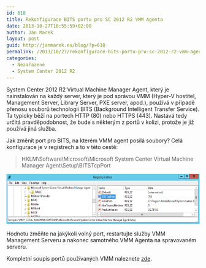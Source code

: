 ```yaml
---
id: 618
title: Rekonfigurace BITS portu pro SC 2012 R2 VMM Agenta
date: 2013-10-27T16:55:59+02:00
author: Jan Marek
layout: post
guid: http://janmarek.eu/blog/?p=618
permalink: /2013/10/27/rekonfigurace-bits-portu-pro-sc-2012-r2-vmm-agenta/
categories:
  - Nezařazené
  - System Center 2012 R2
---
```

System Center 2012 R2 Virtual Machine Manager Agent, který je nainstalován na každý server, který je pod správou VMM (Hyper-V hostitel, Management Server, Library Server, PXE server, apod.), používá v případě přenosu souborů technologii BITS (Background Intelligent Transfer Service). Ta typicky běží na portech HTTP (80) nebo HTTPS (443). Nastává tedy určitá pravděpodobnost, že bude s některým z portů v kolizi, protože je již používá jiná služba.

Jak změnit port pro BITS, na kterém VMM agent posílá soubory? Celá konfigurace je v registrech a to v této cestě:

> HKLM\Software\Microsoft\Microsoft System Center Virtual Machine Manager Agent\Setup\BITSTcpPort

<p style="text-align: center;">
  <a href="http://janmarek.eu/wp-content/uploads/2013/10/bitsportvmm.png"><img class="wp-image-621 aligncenter" alt="bitsportvmm" src="/wp-content/uploads/2013/10/bitsportvmm.png" width="589" height="130" /></a>
</p>

Hodnotu změňte na jakýkoli volný port, restartujte služby VMM Management Serveru a nakonec samotného VMM Agenta na spravovaném serveru.

Kompletní soupis portů používaných VMM naleznete <a title="Ports and Protocols for VMM" href="http://technet.microsoft.com/en-us/library/gg710871.aspx" target="_blank">zde</a>.

